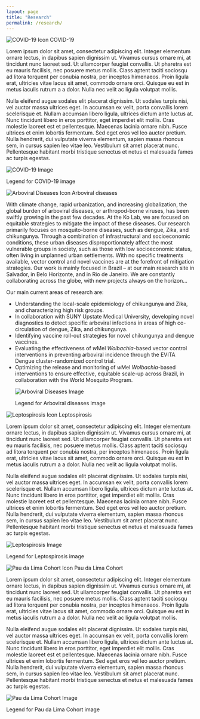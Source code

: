```yaml
---
layout: page
title: "Research"
permalink: /research/
---
```


<div class="research-section">

  <div class="research-item">
    <div class="icon-title">
      <img src="{{ "/assets/placeholder.svg" | relative_url }}" alt="COVID-19 Icon" class="research-icon">
      <span class="research-title">COVID-19</span>
    </div>
    <p>Lorem ipsum dolor sit amet, consectetur adipiscing elit. Integer elementum ornare lectus, in dapibus sapien dignissim ut. Vivamus cursus ornare mi, at tincidunt nunc laoreet sed. Ut ullamcorper feugiat convallis. Ut pharetra est eu mauris facilisis, nec posuere metus mollis. Class aptent taciti sociosqu ad litora torquent per conubia nostra, per inceptos himenaeos. Proin ligula erat, ultricies vitae lacus sit amet, commodo ornare orci. Quisque eu est in metus iaculis rutrum a a dolor. Nulla nec velit ac ligula volutpat mollis. </p>
    <p>Nulla eleifend augue sodales elit placerat dignissim. Ut sodales turpis nisi, vel auctor massa ultrices eget. In accumsan ex velit, porta convallis lorem scelerisque et. Nullam accumsan libero ligula, ultrices dictum ante luctus at. Nunc tincidunt libero in eros porttitor, eget imperdiet elit mollis. Cras molestie laoreet est et pellentesque. Maecenas lacinia ornare nibh. Fusce ultrices et enim lobortis fermentum. Sed eget eros vel leo auctor pretium. Nulla hendrerit, dui vulputate viverra elementum, sapien massa rhoncus sem, in cursus sapien leo vitae leo. Vestibulum sit amet placerat nunc. Pellentesque habitant morbi tristique senectus et netus et malesuada fames ac turpis egestas.</p>
    <img src="{{ "/assets/placeholder1.jpg" | relative_url }}" alt="COVID-19 Image" class="research-image">
    <p class="legend">Legend for COVID-19 image</p>
  </div>

  <div class="research-item">
    <div class="icon-title">
      <img src="{{ "/assets/placeholder.svg" | relative_url }}" alt="Arboviral Diseases Icon" class="research-icon">
      <span class="research-title">Arboviral diseases</span>
    </div>
    <p>With climate change, rapid urbanization, and increasing globalization, the global burden of arboviral diseases, or arthropod-borne viruses, has been swiftly growing in the past few decades. At the Ko Lab, we are focused on equitable strategies to mitigate the impact of these diseases. Our research primarily focuses on mosquito-borne diseases, such as dengue, Zika, and chikungunya. Through a combination of infrastructural and socioeconomic conditions, these urban diseases disproportionately affect the most vulnerable groups in society, such as those with low socioeconomic status, often living in unplanned urban settlements. With no specific treatments available, vector control and novel vaccines are at the forefront of mitigation strategies. Our work is mainly focused in Brazil – at our main research site in Salvador, in Belo Horizonte, and in Rio de Janeiro. We are constantly collaborating across the globe, with new projects always on the horizon…
    <p>Our main current areas of research are: </p>
    <ul>
      <li>Understanding the local-scale epidemiology of chikungunya and Zika, and characterizing high risk groups.</li>
      <li>In collaboration with SUNY Upstate Medical University, developing novel diagnostics to detect specific arboviral infections in areas of high co-circulation of dengue, Zika, and chikungunya.</li>
      <li>Identifying vaccine roll-out strategies for novel chikungunya and dengue vaccines.</li>
      <li>Evaluating the effectiveness of <i>w</i>Mel <i>Wolbachia</i>-based vector control interventions in preventing arboviral incidence through the EVITA Dengue cluster-randomized control trial.</li>
      <li>Optimizing the release and monitoring of <i>w</i>Mel <i>Wolbachia</i>-based interventions to ensure effective, equitable scale-up across Brazil, in collaboration with the World Mosquito Program.</li>

</p>
    <img src="{{ "/assets/placeholder2.jpg" | relative_url }}" alt="Arboviral Diseases Image" class="research-image">
    <p class="legend">Legend for Arboviral diseases image</p>
  </div>

  <div class="research-item">
    <div class="icon-title">
      <img src="{{ "/assets/placeholder.svg" | relative_url }}" alt="Leptospirosis Icon" class="research-icon">
      <span class="research-title">Leptospirosis</span>
    </div>
    <p>Lorem ipsum dolor sit amet, consectetur adipiscing elit. Integer elementum ornare lectus, in dapibus sapien dignissim ut. Vivamus cursus ornare mi, at tincidunt nunc laoreet sed. Ut ullamcorper feugiat convallis. Ut pharetra est eu mauris facilisis, nec posuere metus mollis. Class aptent taciti sociosqu ad litora torquent per conubia nostra, per inceptos himenaeos. Proin ligula erat, ultricies vitae lacus sit amet, commodo ornare orci. Quisque eu est in metus iaculis rutrum a a dolor. Nulla nec velit ac ligula volutpat mollis. </p>
    <p>Nulla eleifend augue sodales elit placerat dignissim. Ut sodales turpis nisi, vel auctor massa ultrices eget. In accumsan ex velit, porta convallis lorem scelerisque et. Nullam accumsan libero ligula, ultrices dictum ante luctus at. Nunc tincidunt libero in eros porttitor, eget imperdiet elit mollis. Cras molestie laoreet est et pellentesque. Maecenas lacinia ornare nibh. Fusce ultrices et enim lobortis fermentum. Sed eget eros vel leo auctor pretium. Nulla hendrerit, dui vulputate viverra elementum, sapien massa rhoncus sem, in cursus sapien leo vitae leo. Vestibulum sit amet placerat nunc. Pellentesque habitant morbi tristique senectus et netus et malesuada fames ac turpis egestas.</p>
    <img src="{{ "/assets/placeholder3.jpg" | relative_url }}" alt="Leptospirosis Image" class="research-image">
    <p class="legend">Legend for Leptospirosis image</p>
  </div>

  <div class="research-item">
    <div class="icon-title">
      <img src="{{ "/assets/placeholder.svg" | relative_url }}" alt="Pau da Lima Cohort Icon" class="research-icon">
      <span class="research-title">Pau da Lima Cohort</span>
    </div>
    <p>Lorem ipsum dolor sit amet, consectetur adipiscing elit. Integer elementum ornare lectus, in dapibus sapien dignissim ut. Vivamus cursus ornare mi, at tincidunt nunc laoreet sed. Ut ullamcorper feugiat convallis. Ut pharetra est eu mauris facilisis, nec posuere metus mollis. Class aptent taciti sociosqu ad litora torquent per conubia nostra, per inceptos himenaeos. Proin ligula erat, ultricies vitae lacus sit amet, commodo ornare orci. Quisque eu est in metus iaculis rutrum a a dolor. Nulla nec velit ac ligula volutpat mollis. </p>
    <p>Nulla eleifend augue sodales elit placerat dignissim. Ut sodales turpis nisi, vel auctor massa ultrices eget. In accumsan ex velit, porta convallis lorem scelerisque et. Nullam accumsan libero ligula, ultrices dictum ante luctus at. Nunc tincidunt libero in eros porttitor, eget imperdiet elit mollis. Cras molestie laoreet est et pellentesque. Maecenas lacinia ornare nibh. Fusce ultrices et enim lobortis fermentum. Sed eget eros vel leo auctor pretium. Nulla hendrerit, dui vulputate viverra elementum, sapien massa rhoncus sem, in cursus sapien leo vitae leo. Vestibulum sit amet placerat nunc. Pellentesque habitant morbi tristique senectus et netus et malesuada fames ac turpis egestas.</p>
    <img src="{{ "/assets/placeholder4.jpg" | relative_url }}" alt="Pau da Lima Cohort Image" class="research-image">
    <p class="legend">Legend for Pau da Lima Cohort image</p>
  </div>

</div>